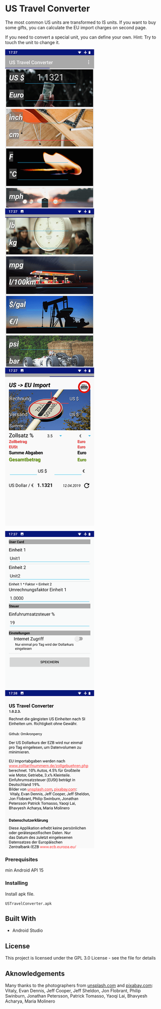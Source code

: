 # US Travel Converter

The most common US units are transformed to IS units. If you want to buy some gifts, you can calculate the EU import charges on second page.

If you need to convert a special unit, you can define your own.
Hint: Try to touch the unit to change it.

![UI](f1.png) ![UI](f2.png) ![UI](f3.png)


 ![UI](set.png) ![UI](info.png)



### Prerequisites

min Android API 15


### Installing

Install apk file.


```
USTravelConverter.apk
```




## Built With

* Android Studio 


## License

This project is licensed under the GPL 3.0 License - see the file for details

## Aknowledgements

Many thanks to the photographers from [unsplash.com](https://www.unsplash.com) and [pixabay.com](https://www.pixabay.com): 
Vitaly, Evan Dennis, Jeff Cooper, Jeff Sheldon, Jon Flobrant, Philip Swinburn, Jonathan Petersson,
Patrick Tomasso, Yaoqi Lai, Bhavyesh Acharya, Maria Molinero

